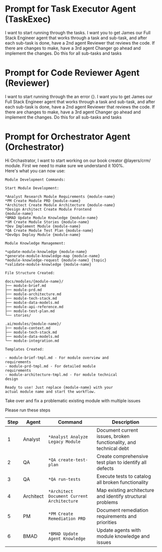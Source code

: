 # Prompt for Task Executor Agent (TaskExec)

I want to start running through the tasks. I want you to get James our Full Stack Engineer agent that works through a task and sub-task, and after each sub-task is done, have a 2nd agent Reviewer that reviews the code. If there are changes to make, have a 3rd  agent Changer go ahead and implement the changes. Do this for all sub-tasks and tasks


# Prompt for Code Reviewer Agent (Reviewer)

I want to start running through the an error {}. I want you to get James our Full Stack Engineer agent that works through a task and sub-task, and after each sub-task is done, have a 2nd agent Reviewer that reviews the code. If there are changes to make, have a 3rd  agent Changer go ahead and implement the changes. Do this for all sub-tasks and tasks


# Prompt for Orchestrator Agent (Orchestrator)

Hi Orchastrator, I want to start working on our book creator @layers/crm/ module. First we need to make sure we understand it 100%. \
   Here's what you can now use:

    Module Development Commands:

    Start Module Development:

    *Analyst Research Module Requirements {module-name}
    *PM Create Module PRD {module-name}
    *Architect Create Module Architecture {module-name}
    *Design Architect Create Module Frontend
    {module-name}
    *BMAD Update Module Knowledge {module-name}
    *SM Create Module Stories {module-name}
    *Dev Implement Module {module-name}
    *QA Create Module Test Plan {module-name}
    *DevOps Deploy Module {module-name}

    Module Knowledge Management:

    *update-module-knowledge {module-name}
    *generate-module-knowledge-map {module-name}
    *module-knowledge-request {module-name} {topic}
    *validate-module-knowledge {module-name}

    File Structure Created:

    docs/modules/{module-name}/
    ├── module-brief.md
    ├── module-prd.md
    ├── module-architecture.md
    ├── module-tech-stack.md
    ├── module-data-models.md
    ├── module-api-reference.md
    ├── module-test-plan.md
    └── stories/

    .ai/modules/{module-name}/
    ├── module-context.md
    ├── module-tech-stack.md
    ├── module-data-models.md
    └── module-integration.md

    Templates Created:

    - module-brief-tmpl.md - For module overview and
    requirements
    - module-prd-tmpl.md - For detailed module
    requirements
    - module-architecture-tmpl.md - For module technical
    design

    Ready to use! Just replace {module-name} with your
    actual module name and start the workflow.

Take over and fix a problematic existing module with multiple issues

Please run these steps

| Step | Agent | Command | Description |
|------|-------|---------|-------------|
| 1 | Analyst | `*Analyst Analyze Legacy Module` | Document current issues, broken functionality, and technical debt |
| 2 | QA | `*QA create-test-plan` | Create comprehensive test plan to identify all defects |
| 3 | QA | `*QA run-tests` | Execute tests to catalog all broken functionality |
| 4 | Architect | `*Architect Document Current Architecture` | Map existing architecture and identify structural problems |
| 5 | PM | `*PM Create Remediation PRD` | Document remediation requirements and priorities |
| 6 | BMAD | `*BMAD Update Agent Knowledge` | Update agents with module knowledge and issues |